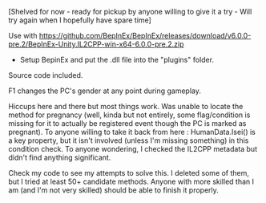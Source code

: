 [Shelved for now - ready for pickup by anyone willing to give it a try - Will try again when I hopefully have spare time]

Use with https://github.com/BepInEx/BepInEx/releases/download/v6.0.0-pre.2/BepInEx-Unity.IL2CPP-win-x64-6.0.0-pre.2.zip

- Setup BepinEx and put the .dll file into the "plugins" folder.

Source code included. 

F1 changes the PC's gender at any point during gameplay.

Hiccups here and there but most things work. 
Was unable to locate the method for pregnancy (well, kinda but not entirely, some flag/condition is missing for it to actually be registered event though the PC is marked as pregnant). 
To anyone willing to take it back from here : HumanData.Isei() is a key property, but it isn't involved (unless I'm missing something) in this condition check.
To anyone wondering, I checked the IL2CPP metadata but didn't find anything significant.

Check my code to see my attempts to solve this. I deleted some of them, but I tried at least 50+ candidate methods. Anyone with more skilled than I am (and I'm not very skilled) should be able to finish it properly.
